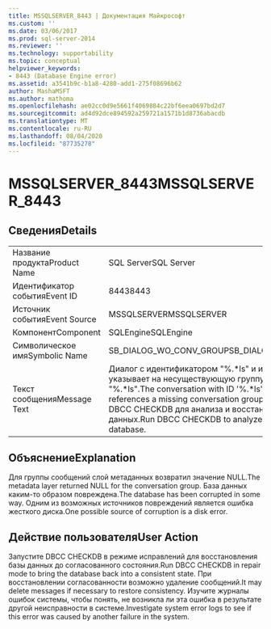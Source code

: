 ```yaml
---
title: MSSQLSERVER_8443 | Документация Майкрософт
ms.custom: ''
ms.date: 03/06/2017
ms.prod: sql-server-2014
ms.reviewer: ''
ms.technology: supportability
ms.topic: conceptual
helpviewer_keywords:
- 8443 (Database Engine error)
ms.assetid: a3541b9c-b1a8-4280-add1-275f08696b62
author: MashaMSFT
ms.author: mathoma
ms.openlocfilehash: ae02cc0d9e5661f4069884c22bf6eea0697bd2d7
ms.sourcegitcommit: ad4d92dce894592a259721a1571b1d8736abacdb
ms.translationtype: MT
ms.contentlocale: ru-RU
ms.lasthandoff: 08/04/2020
ms.locfileid: "87735278"
---
```

# <a name="mssqlserver_8443"></a><span data-ttu-id="55e5c-102">MSSQLSERVER_8443</span><span class="sxs-lookup"><span data-stu-id="55e5c-102">MSSQLSERVER_8443</span></span>
    
## <a name="details"></a><span data-ttu-id="55e5c-103">Сведения</span><span class="sxs-lookup"><span data-stu-id="55e5c-103">Details</span></span>  
  
|||  
|-|-|  
|<span data-ttu-id="55e5c-104">Название продукта</span><span class="sxs-lookup"><span data-stu-id="55e5c-104">Product Name</span></span>|<span data-ttu-id="55e5c-105">SQL Server</span><span class="sxs-lookup"><span data-stu-id="55e5c-105">SQL Server</span></span>|  
|<span data-ttu-id="55e5c-106">Идентификатор события</span><span class="sxs-lookup"><span data-stu-id="55e5c-106">Event ID</span></span>|<span data-ttu-id="55e5c-107">8443</span><span class="sxs-lookup"><span data-stu-id="55e5c-107">8443</span></span>|  
|<span data-ttu-id="55e5c-108">Источник события</span><span class="sxs-lookup"><span data-stu-id="55e5c-108">Event Source</span></span>|<span data-ttu-id="55e5c-109">MSSQLSERVER</span><span class="sxs-lookup"><span data-stu-id="55e5c-109">MSSQLSERVER</span></span>|  
|<span data-ttu-id="55e5c-110">Компонент</span><span class="sxs-lookup"><span data-stu-id="55e5c-110">Component</span></span>|<span data-ttu-id="55e5c-111">SQLEngine</span><span class="sxs-lookup"><span data-stu-id="55e5c-111">SQLEngine</span></span>|  
|<span data-ttu-id="55e5c-112">Символическое имя</span><span class="sxs-lookup"><span data-stu-id="55e5c-112">Symbolic Name</span></span>|<span data-ttu-id="55e5c-113">SB_DIALOG_WO_CONV_GROUP</span><span class="sxs-lookup"><span data-stu-id="55e5c-113">SB_DIALOG_WO_CONV_GROUP</span></span>|  
|<span data-ttu-id="55e5c-114">Текст сообщения</span><span class="sxs-lookup"><span data-stu-id="55e5c-114">Message Text</span></span>|<span data-ttu-id="55e5c-115">Диалог с идентификатором "%.\*ls" и инициатором %d указывает на несуществующую группу сообщений "%.\*ls".</span><span class="sxs-lookup"><span data-stu-id="55e5c-115">The conversation with ID '%.\*ls' and initiator %d references a missing conversation group '%.\*ls'.</span></span> <span data-ttu-id="55e5c-116">Запустите DBCC CHECKDB для анализа и восстановления базы данных.</span><span class="sxs-lookup"><span data-stu-id="55e5c-116">Run DBCC CHECKDB to analyze and repair the database.</span></span>|  
  
## <a name="explanation"></a><span data-ttu-id="55e5c-117">Объяснение</span><span class="sxs-lookup"><span data-stu-id="55e5c-117">Explanation</span></span>  
 <span data-ttu-id="55e5c-118">Для группы сообщений слой метаданных возвратил значение NULL.</span><span class="sxs-lookup"><span data-stu-id="55e5c-118">The metadata layer returned NULL for the conversation group.</span></span> <span data-ttu-id="55e5c-119">База данных каким-то образом повреждена.</span><span class="sxs-lookup"><span data-stu-id="55e5c-119">The database has been corrupted in some way.</span></span> <span data-ttu-id="55e5c-120">Одним из возможных источников повреждений является ошибка жесткого диска.</span><span class="sxs-lookup"><span data-stu-id="55e5c-120">One possible source of corruption is a disk error.</span></span>  
  
## <a name="user-action"></a><span data-ttu-id="55e5c-121">Действие пользователя</span><span class="sxs-lookup"><span data-stu-id="55e5c-121">User Action</span></span>  
 <span data-ttu-id="55e5c-122">Запустите DBCC CHECKDB в режиме исправлений для восстановления базы данных до согласованного состояния.</span><span class="sxs-lookup"><span data-stu-id="55e5c-122">Run DBCC CHECKDB in repair mode to bring the database back into a consistent state.</span></span> <span data-ttu-id="55e5c-123">При восстановлении согласованности возможно удаление сообщений.</span><span class="sxs-lookup"><span data-stu-id="55e5c-123">It may delete messages if necessary to restore consistency.</span></span> <span data-ttu-id="55e5c-124">Изучите журналы ошибок системы, чтобы понять, не возникла ли эта ошибка в результате другой неисправности в системе.</span><span class="sxs-lookup"><span data-stu-id="55e5c-124">Investigate system error logs to see if this error was caused by another failure in the system.</span></span>  
  
  
